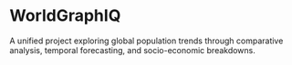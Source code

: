 # WorldGraphIQ
A unified project exploring global population trends through comparative analysis, temporal forecasting, and socio-economic breakdowns.
